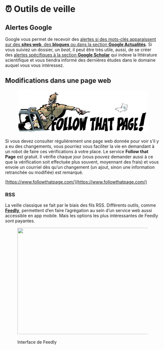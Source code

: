 # ⏰ Outils de veille

## Alertes Google <a href="#7293" id="7293"></a>

Google vous permet de recevoir des [alertes si des mots-clés apparaissent sur des **sites web**, des **blogues** ou dans la section **Google Actualités**](https://www.google.ca/alerts). Si vous suiviez un dossier, un _beat_, il peut être très utile, aussi, de se créer des [alertes spécifiques à la section **Google Scholar**](https://scholar.google.ca/scholar\_alerts?view\_op=list\_alerts\&hl=fr) qui indexe la littérature scientifique et vous tiendra informé des dernières études dans le domaine auquel vous vous intéressez.

## Modifications dans une page web <a href="#7293" id="7293"></a>

<figure><img src="../.gitbook/assets/suivez.jpg" alt=""><figcaption></figcaption></figure>

Si vous devez consulter régulièrement une page web donnée pour voir s’il y a eu des changements, vous pourriez vous faciliter la vie en demandant à un robot de faire ces vérifications à votre place. Le service **Follow that Page** est gratuit. Il vérifie chaque jour (vous pouvez demander aussi à ce que la vérification soit effectuée plus souvent, moyennant des frais) et vous envoie un courriel dès qu’un changement (un ajout, sinon une information retranchée ou modifiée) est remarqué.

[https://www.followthatpage.com/](https://www.followthatpage.com/)

### RSS <a href="#bdb8" id="bdb8"></a>

La veille classique se fait par le biais des fils RSS. Différents outils, comme [**Feedly**](https://feedly.com), permettent d’en faire l’agrégation au sein d’un service web aussi accessible en app mobile. Mais les options les plus intéressantes de Feedly sont payantes.

<figure><img src="https://miro.medium.com/v2/resize:fit:1400/1*vNBTMHVcDOFNmD5J3TkxNg.png" alt="" height="347" width="700"><figcaption><p>Interface de Feedly</p></figcaption></figure>
